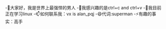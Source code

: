 -👋大家好，我是世界上最强悍的男人
-👀我感兴趣的是ctrl+c and ctrl+v
-🌱我目前正在学习linux
-📫如何联系我：vx is alan_pqj
-😄代词:superman
-⚡有趣的事实：高手

<!---
庞奇军123/庞奇军123是一个✨特殊的✨资源库,因为它的" README.md "(此文件)出现在您的开源代码库个人资料中。
您可以单击预览链接来查看您的更改。
--->
